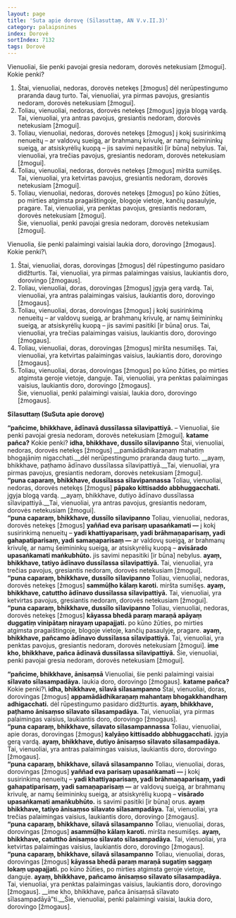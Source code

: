 ```yaml
---
layout: page
title: 'Suta apie dorovę (Sīlasuttaṃ, AN V.v.II.3)'
category: palaipsnines
index: Dorovė 
sortIndex: 7132
tags: Dorovė
---
```

Vienuoliai, šie penki pavojai gresia nedoram, dorovės netekusiam [žmogui]. Kokie penki?

1. Štai, vienuoliai, nedoras, dorovės netekęs [žmogus] dėl nerūpestingumo praranda daug turto. Tai, vienuoliai, yra pirmas pavojus, gresiantis nedoram, dorovės netekusiam [žmogui].
2. Toliau, vienuoliai, nedoras, dorovės netekęs [žmogus] įgyja blogą vardą. Tai, vienuoliai, yra antras pavojus, gresiantis nedoram, dorovės netekusiam [žmogui].
3. Toliau, vienuoliai, nedoras, dorovės netekęs [žmogus] į kokį susirinkimą nenueitų – ar valdovų sueigą, ar brahmanų  krivulę, ar namų šeimininkų sueigą, ar atsiskyrėlių kuopą – jis savimi nepasitiki [ir būna] nebylus. Tai, vienuoliai, yra trečias pavojus, gresiantis nedoram, dorovės netekusiam [žmogui].
4. Toliau, vienuoliai, nedoras, dorovės netekęs [žmogus] miršta sumišęs. Tai, vienuoliai, yra ketvirtas pavojus, gresiantis nedoram, dorovės netekusiam [žmogui].
5. Toliau, vienuoliai, nedoras, dorovės netekęs [žmogus] po kūno žūties, po mirties atgimsta pragaištingoje, blogoje vietoje, kančių pasaulyje, pragare. Tai, vienuoliai, yra penktas pavojus, gresiantis nedoram, dorovės netekusiam [žmogui].<br/>Šie, vienuoliai, penki pavojai gresia nedoram, dorovės netekusiam [žmogui].

Vienuolia, šie penki palaimingi vaisiai laukia doro, dorovingo [žmogaus]. Kokie penki?\
1. Štai, vienuoliai, doras, dorovingas [žmogus] dėl rūpestingumo pasidaro didžturtis. Tai, vienuoliai, yra pirmas palaimingas vaisius, laukiantis doro, dorovingo [žmogaus].
2. Toliau, vienuoliai, doras, dorovingas [žmogus] įgyja gerą vardą. Tai, vienuoliai, yra antras palaimingas vaisius, laukiantis doro, dorovingo [žmogaus].
3. Toliau, vienuoliai, doras, dorovingas [žmogus] į kokį susirinkimą nenueitų – ar valdovų sueigą, ar brahmanų  krivulę, ar namų šeimininkų sueigą, ar atsiskyrėlių kuopą – jis savimi pasitiki [ir būna] orus. Tai, vienuoliai, yra trečias palaimingas vaisius, laukiantis doro, dorovingo [žmogaus].
4. Toliau, vienuoliai, doras, dorovingas [žmogus] miršta nesumišęs. Tai, vienuoliai, yra ketvirtas palaimingas vaisius, laukiantis doro, dorovingo [žmogaus].
5. Toliau, vienuoliai, doras, dorovingas [žmogus] po kūno žūties, po mirties atgimsta geroje vietoje, danguje. Tai, vienuoliai, yra penktas palaimingas vaisius, laukiantis doro, dorovingo [žmogaus].<br/> Šie, vienuoliai, penki palaimingi vaisiai, laukia doro, dorovingo [žmogaus].

__Sīlasuttaṃ (SuSuta apie dorovę)__

__“pañcime, bhikkhave, ādīnavā dussīlassa sīlavipattiyā.__ – Vienuoliai, šie penki pavojai gresia nedoram, dorovės netekusiam [žmogui]. __katame pañca?__ Kokie penki? __idha, bhikkhave, dussīlo sīlavipanno__ Štai, vienuoliai, nedoras, dorovės netekęs [žmogus] __pamādādhikaraṇaṃ mahatiṃ bhogajāniṃ nigacchati.__dėl nerūpestingumo praranda daug turto. __ayaṃ, bhikkhave, paṭhamo ādīnavo dussīlassa sīlavipattiyā.__Tai, vienuoliai, yra pirmas pavojus, gresiantis nedoram, dorovės netekusiam [žmogui].\
__“puna caparaṃ, bhikkhave, dussīlassa sīlavipannassa__ Toliau, vienuoliai, nedoras, dorovės netekęs [žmogus] __pāpako kittisaddo abbhuggacchati.__ įgyja blogą vardą. __ayaṃ, bhikkhave, dutiyo ādīnavo dussīlassa sīlavipattiyā.__Tai, vienuoliai, yra antras pavojus, gresiantis nedoram, dorovės netekusiam [žmogui].\
__“puna caparaṃ, bhikkhave, dussīlo sīlavipanno__ Toliau, vienuoliai, nedoras, dorovės netekęs [žmogus] __yaññad eva parisaṃ upasaṅkamati —__ į kokį susirinkimą nenueitų – __yadi khattiyaparisaṃ, yadi brāhmaṇaparisaṃ, yadi gahapatiparisaṃ, yadi samaṇaparisaṃ —__ ar valdovų sueigą, ar brahmanų  krivulę, ar namų šeimininkų sueigą, ar atsiskyrėlių kuopą – __avisārado upasaṅkamati maṅkubhūto.__ jis savimi nepasitiki [ir būna] nebylus. __ayaṃ, bhikkhave, tatiyo ādīnavo dussīlassa sīlavipattiyā.__ Tai, vienuoliai, yra trečias pavojus, gresiantis nedoram, dorovės netekusiam [žmogui].\
__“puna caparaṃ, bhikkhave, dussīlo sīlavipanno__ Toliau, vienuoliai, nedoras, dorovės netekęs [žmogus] __sammūḷho kālaṃ karoti.__ miršta sumišęs. __ayaṃ, bhikkhave, catuttho ādīnavo dussīlassa sīlavipattiyā.__ Tai, vienuoliai, yra ketvirtas pavojus, gresiantis nedoram, dorovės netekusiam [žmogui].\
__“puna caparaṃ, bhikkhave, dussīlo sīlavipanno__ Toliau, vienuoliai, nedoras, dorovės netekęs [žmogus] __kāyassa bhedā paraṃ maraṇā apāyaṃ duggatiṃ vinipātaṃ nirayaṃ upapajjati.__ po kūno žūties, po mirties atgimsta pragaištingoje, blogoje vietoje, kančių pasaulyje, pragare. __ayaṃ, bhikkhave, pañcamo ādīnavo dussīlassa sīlavipattiyā.__ Tai, vienuoliai, yra penktas pavojus, gresiantis nedoram, dorovės netekusiam [žmogui]. __ime kho, bhikkhave, pañca ādīnavā dussīlassa sīlavipattiyā.__ Šie, vienuoliai, penki pavojai gresia nedoram, dorovės netekusiam [žmogui].

__“pañcime, bhikkhave, ānisaṃsā__ Vienuoliai, šie penki palaimingi vaisiai __sīlavato sīlasampadāya.__ laukia doro, dorovingo [žmogaus]. __katame pañca?__ Kokie penki?\ __idha, bhikkhave, sīlavā sīlasampanno__ Štai, vienuoliai, doras, dorovingas [žmogus] __appamādādhikaraṇaṃ mahantaṃ bhogakkhandhaṃ adhigacchati.__ dėl rūpestingumo pasidaro didžturtis. __ayaṃ, bhikkhave, paṭhamo ānisaṃso sīlavato sīlasampadāya.__ Tai, vienuoliai, yra pirmas palaimingas vaisius, laukiantis doro, dorovingo [žmogaus].\
__“puna caparaṃ, bhikkhave, sīlavato sīlasampannassa__ Toliau, vienuoliai, apie doras, dorovingas [žmogus] __kalyāṇo kittisaddo abbhuggacchati.__ įgyja gerą vardą. __ayaṃ, bhikkhave, dutiyo ānisaṃso sīlavato sīlasampadāya.__ Tai, vienuoliai, yra antras palaimingas vaisius, laukiantis doro, dorovingo [žmogaus].\
__“puna caparaṃ, bhikkhave, sīlavā sīlasampanno__ Toliau, vienuoliai, doras, dorovingas [žmogus] __yaññad eva parisaṃ upasaṅkamati —__ į kokį susirinkimą nenueitų – __yadi khattiyaparisaṃ, yadi brāhmaṇaparisaṃ, yadi gahapatiparisaṃ, yadi samaṇaparisaṃ —__ ar valdovų sueigą, ar brahmanų  krivulę, ar namų šeimininkų sueigą, ar atsiskyrėlių kuopą – __visārado upasaṅkamati amaṅkubhūto.__ is savimi pasitiki [ir būna] orus. __ayaṃ bhikkhave, tatiyo ānisaṃso sīlavato sīlasampadāya.__ Tai, vienuoliai, yra trečias palaimingas vaisius, laukiantis doro, dorovingo [žmogaus].\
__“puna caparaṃ, bhikkhave, sīlavā sīlasampanno__ Toliau, vienuoliai, doras, dorovingas [žmogus] __asammūḷho kālaṃ karoti.__ miršta nesumišęs. __ayaṃ, bhikkhave, catuttho ānisaṃso sīlavato sīlasampadāya.__ Tai, vienuoliai, yra ketvirtas palaimingas vaisius, laukiantis doro, dorovingo [žmogaus].\
__“puna caparaṃ, bhikkhave, sīlavā sīlasampanno__ Toliau, vienuoliai, doras, dorovingas [žmogus] __kāyassa bhedā paraṃ maraṇā sugatiṃ saggaṃ lokaṃ upapajjati.__ po kūno žūties, po mirties atgimsta geroje vietoje, danguje. __ayaṃ, bhikkhave, pañcamo ānisaṃso sīlavato sīlasampadāya.__ Tai, vienuoliai, yra penktas palaimingas vaisius, laukiantis doro, dorovingo [žmogaus]. __ime kho, bhikkhave, pañca ānisaṃsā sīlavato sīlasampadāyā”ti.__Šie, vienuoliai, penki palaimingi vaisiai, laukia doro, dorovingo [žmogaus].

